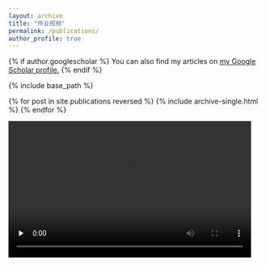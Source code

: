 ```yaml
---
layout: archive
title: "作业视频"
permalink: /publications/
author_profile: true
---
```


{% if author.googlescholar %}
  You can also find my articles on <u><a href="{{author.googlescholar}}">my Google Scholar profile</a>.</u>
{% endif %}

{% include base_path %}

{% for post in site.publications reversed %}
  {% include archive-single.html %}
{% endfor %}

<video id="video" controls="" preload="none" style="width:480px;height:270px;">
      <source id="mp4" src="http://Erreurist.github.io/files/1.mp4" type="video/mp4">
</video> 
